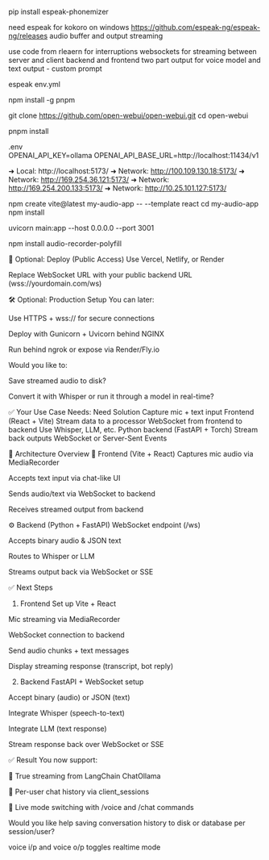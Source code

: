 <!-- set PYTHONUTF8=1 -->
pip install espeak-phonemizer


need espeak for kokoro on windows
https://github.com/espeak-ng/espeak-ng/releases 
audio buffer and output streaming


use code from rleaern for interruptions
websockets for streaming between server and client
backend and frontend
two part output for voice model and text output - custom prompt


espeak
env.yml

npm install -g pnpm


git clone https://github.com/open-webui/open-webui.git
cd open-webui


pnpm install

.env    
OPENAI_API_KEY=ollama
OPENAI_API_BASE_URL=http://localhost:11434/v1



  ➜  Local:   http://localhost:5173/
  ➜  Network: http://100.109.130.18:5173/
  ➜  Network: http://169.254.36.121:5173/
  ➜  Network: http://169.254.200.133:5173/
  ➜  Network: http://10.25.101.127:5173/



npm create vite@latest my-audio-app -- --template react
cd my-audio-app
npm install

uvicorn main:app --host 0.0.0.0 --port 3001

npm install audio-recorder-polyfill

🧳 Optional: Deploy (Public Access)
Use Vercel, Netlify, or Render

Replace WebSocket URL with your public backend URL (wss://yourdomain.com/ws)

🛠️ Optional: Production Setup
You can later:

Use HTTPS + wss:// for secure connections

Deploy with Gunicorn + Uvicorn behind NGINX

Run behind ngrok or expose via Render/Fly.io

Would you like to:

Save streamed audio to disk?

Convert it with Whisper or run it through a model in real-time?

✅ Your Use Case Needs:
Need	Solution
Capture mic + text input	Frontend (React + Vite)
Stream data to a processor	WebSocket from frontend to backend
Use Whisper, LLM, etc.	Python backend (FastAPI + Torch)
Stream back outputs	WebSocket or Server-Sent Events


🧩 Architecture Overview
🧱 Frontend (Vite + React)
Captures mic audio via MediaRecorder

Accepts text input via chat-like UI

Sends audio/text via WebSocket to backend

Receives streamed output from backend

⚙️ Backend (Python + FastAPI)
WebSocket endpoint (/ws)

Accepts binary audio & JSON text

Routes to Whisper or LLM

Streams output back via WebSocket or SSE

✅ Next Steps
1. Frontend
 Set up Vite + React

 Mic streaming via MediaRecorder

 WebSocket connection to backend

 Send audio chunks + text messages

 Display streaming response (transcript, bot reply)

2. Backend
 FastAPI + WebSocket setup

 Accept binary (audio) or JSON (text)

 Integrate Whisper (speech-to-text)

 Integrate LLM (text response)

 Stream response back over WebSocket or SSE



✅ Result
You now support:

🧠 True streaming from LangChain ChatOllama

🧠 Per-user chat history via client_sessions

🔄 Live mode switching with /voice and /chat commands

Would you like help saving conversation history to disk or database per session/user?

voice i/p and voice o/p toggles
realtime mode